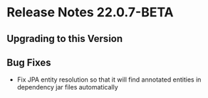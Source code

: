 # Release Notes 22.0.7-BETA

## Upgrading to this Version

## Bug Fixes

- Fix JPA entity resolution so that it will find annotated entities in dependency jar files automatically
